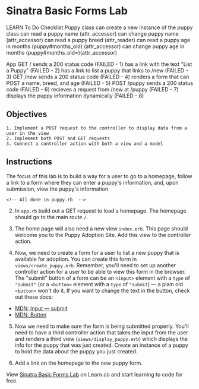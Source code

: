 # Sinatra Basic Forms Lab
LEARN To Do Checklist
Puppy class
  can create a new instance of the puppy class
  can read a puppy name     (attr_accessor)
  can change puppy name     (attr_accessor)
  can read a puppy breed    (attr_reader)
  can read a puppy age in months (puppy#months_old) (attr_accessor)
  can change puppy age in months (puppy#months_old=)(attr_accessor)
  

App
  GET /
    sends a 200 status code (FAILED - 1)
    has a link with the text "List a Puppy" (FAILED - 2)
    has a link to list a puppy that links to /new (FAILED - 3)
  GET /new
    sends a 200 status code (FAILED - 4)
    renders a form that can POST a name, breed, and age (FAILED - 5)
  POST /puppy
    sends a 200 status code (FAILED - 6)
    recieves a request from /new at /puppy (FAILED - 7)
    displays the puppy information dynamically (FAILED - 8)

## Objectives
    1. Implement a POST request to the controller to display data from a user in the view
    2. Implement both POST and GET requests
    3. Connect a controller action with both a view and a model

## Instructions
The focus of this lab is to build a way for a user to go to a homepage, follow a link to a form where they can enter a puppy's information, and, upon submission, view the puppy's information.

<!-- 1. Build out a puppy class in `models/puppy.rb`. 
    √ Puppies should have `name`, `breed`, and `months_old` 
    √ Attributes Pass these three attributes to initialization
    √ Need readers or accessors for the attributes. -->
    <!-- All done in puppy.rb  -->

2. In `app.rb` build out a GET request to load a homepage. The homepage should go to the main route `/`.

3. The home page will also need a new view `index.erb`. This page should
   welcome you to the Puppy Adoption Site. Add this view to the controller action.

4. Now, we need to create a form for a user to list a new puppy that is
   available for adoption. You can create this form in `views/create_puppy.erb`.
   Remember, you'll need to set up another controller action for a user to be
   able to view this form in the browser. The "submit" button
   of a form can be an `<input>` element with a `type` of `"submit"` (or a
   `<button>` element with a `type` of `"submit`) — a plain old `<button>`
   won't do it. If you want to change the text in the button, check out these docs:

- [MDN: Input — submit](https://developer.mozilla.org/en-US/docs/Web/HTML/Element/input/submit)
- [MDN: Button](https://developer.mozilla.org/en-US/docs/Web/HTML/Element/input/button)

5. Now we need to make sure the form is being submitted properly. You'll need
   to have a third controller action that takes the input from the user and
   renders a third view (`views/display_puppy.erb`) which displays the info for
   the puppy that was just created. Create an instance of a puppy to hold the data about the puppy you just created.

6. Add a link on the homepage to the new puppy form.

<p class='util--hide'>View <a href='https://learn.co/lessons/sinatra-basic-forms-lab'>Sinatra Basic Forms Lab</a> on Learn.co and start learning to code for free.</p>
